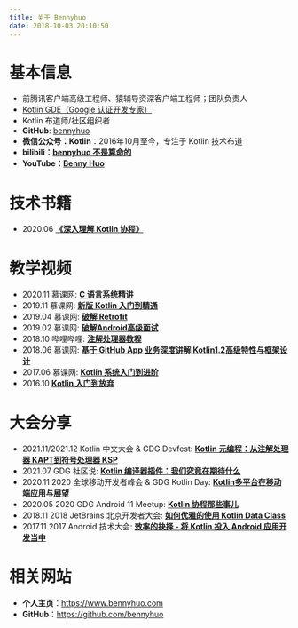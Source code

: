 ```yaml
---
title: 关于 Bennyhuo
date: 2018-10-03 20:10:50
---
```


# 基本信息

* 前腾讯客户端高级工程师、猿辅导资深客户端工程师；团队负责人
* [Kotlin GDE（Google 认证开发专家）](https://developers.google.com/community/experts/directory/profile/profile-bingqian-huo)
* Kotlin 布道师/社区组织者
* **GitHub**: [bennyhuo](https://github.com/bennyhuo)
* **微信公众号：Kotlin**：2016年10月至今，专注于 Kotlin 技术布道
* **bilibili：[bennyhuo 不是算命的](https://space.bilibili.com/28615855)**
* **YouTube：[Benny Huo](https://www.youtube.com/channel/UCt47g8sEoUkI6R855ol3Gdw)**

# 技术书籍

* 2020.06 **[《深入理解 Kotlin 协程》](https://item.jd.com/12898592.html)**

# 教学视频

* 2020.11 慕课网: **[C 语言系统精讲](https://coding.imooc.com/class/463.html)**
* 2019.11 慕课网: **[新版 Kotlin 入门到精通](https://coding.imooc.com/class/398.html)**
* 2019.04 慕课网: **[破解 Retrofit](https://www.imooc.com/learn/1128)**
* 2019.02 慕课网: **[破解Android高级面试](https://coding.imooc.com/class/317.html)**
* 2018.10 哔哩哔哩: **[注解处理器教程](https://www.bilibili.com/video/BV1RW411m7Hk/)**
* 2018.06 慕课网: **[基于 GitHub App 业务深度讲解 Kotlin1.2高级特性与框架设计](https://coding.imooc.com/class/232.html)**
* 2017.06 慕课网: **[Kotlin 系统入门到进阶](http://coding.imooc.com/class/108.html)**
* 2016.10 **[Kotlin 入门到放弃](https://github.com/enbandari/Kotlin-Tutorials)**

# 大会分享

* 2021.11/2021.12 Kotlin 中文大会 & GDG Devfest: **[Kotlin 元编程：从注解处理器 KAPT到符号处理器 KSP](https://www.bilibili.com/video/BV1JY411H7pb)**
* 2021.07 GDG 社区说: **[Kotlin 编译器插件：我们究竟在期待什么](https://www.bilibili.com/video/BV1Tf4y157ku)**
* 2020.11 2020 全球移动开发者峰会 & GDG Kotlin Day: **[Kotlin多平台在移动端应用与展望](https://live.csdn.net/room/zxff716/Dl55vGUZ)**
* 2020.05 2020 GDG Android 11 Meetup: **[Kotlin 协程那些事儿](https://www.bilibili.com/video/BV1MV411z7pM)**
* 2018.11 2018 JetBrains 北京开发者大会: **[如何优雅的使用 Kotlin Data Class](https://v.qq.com/x/page/n08227okqh9.html)**
* 2017.11 2017 Android 技术大会: **[效率的抉择 - 将 Kotlin 投入 Android 应用开发当中 ](http://play.itdks.com/watch/3740769?player=)**

# 相关网站

* **个人主页**：https://www.bennyhuo.com
* **GitHub**：https://github.com/bennyhuo